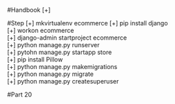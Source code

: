 #Handbook
[+]

#Step
[+] mkvirtualenv ecommerce <bt>
[+] pip install django <br>
[+] workon ecommerce <br>
[+] django-admin startproject ecommerce <br>
[+] python manage.py runserver <br>
[+] pytohn manage.py startapp store <br>
[+] pip install Pillow <br>
[+] python manage.py makemigrations <br>
[+] python manage.py migrate <br>
[+] python manage.py createsuperuser<br>


#Part 20

